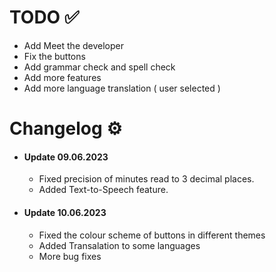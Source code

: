 # TODO ✅

- Add Meet the developer
- Fix the buttons
- Add grammar check and spell check
- Add more features
- Add more language translation ( user selected )


# Changelog ⚙️
- #### Update 09.06.2023
  - Fixed precision of minutes read to 3 decimal places.
  - Added Text-to-Speech feature.
- #### Update 10.06.2023
  - Fixed the colour scheme of buttons in different themes
  - Added Transalation to some languages
  - More bug fixes   

  
  
